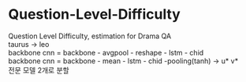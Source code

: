 # Question-Level-Difficulty
Question Level Difficulty, estimation for Drama QA <br>
taurus -> leo <br>
backbone cnn = backbone - avgpool - reshape - lstm - chid <br>
backbone cnn = backbone - mean - lstm - chid -pooling(tanh) -> u* v* <br>
전문 모델 2개로 분할
